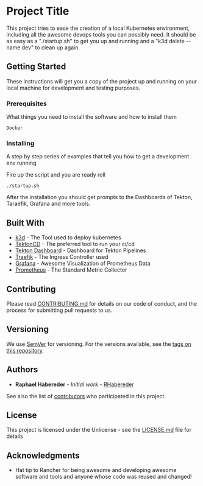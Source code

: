 # Project Title

This project tries to ease the creation of a local Kubernetes environment, including all the awesome devops tools you can possibly need. 
It should be as easy as a "./startup.sh" to get you up and running and a "k3d delete --name dev" to clean up again. 

## Getting Started

These instructions will get you a copy of the project up and running on your local machine for development and testing purposes. 


### Prerequisites

What things you need to install the software and how to install them

```
Docker
```

### Installing

A step by step series of examples that tell you how to get a development env running

Fire up the script and you are ready roll

```
./startup.sh
```

After the installation you should get prompts to the Dashboards of Tekton, Taraefik, Grafana and more tools.


## Built With

* [k3d](https://github.com/rancher/k3d) - The Tool used to deploy kubernetes
* [TektonCD](https://github.com/tektoncd/pipeline) - The preferred tool to run your ci/cd
* [Tekton Dashboard](https://github.com/tektoncd/dashboard) - Dashboard for Tekton Pipelines
* [Traefik](https://traefik.io/) - The Ingress Controller used
* [Grafana](https://maven.apache.org/) - Awesome Visualization of Prometheus Data
* [Prometheus](https://rometools.github.io/rome/) - The Standard Metric Collector

## Contributing

Please read [CONTRIBUTING.md](https://gist.github.com/PurpleBooth/b24679402957c63ec426) for details on our code of conduct, and the process for submitting pull requests to us.

## Versioning

We use [SemVer](http://semver.org/) for versioning. For the versions available, see the [tags on this repository](https://github.com/your/project/tags). 

## Authors

* **Raphael Habereder** - *Initial work* - [RHabereder](https://github.com/RHabereder)

See also the list of [contributors](https://github.com/your/project/contributors) who participated in this project.

## License

This project is licensed under the Unlicense - see the [LICENSE.md](LICENSE.md) file for details

## Acknowledgments

* Hat tip to Rancher for being awesome and developing awesome software and tools and anyone whose code was reused and changed!



